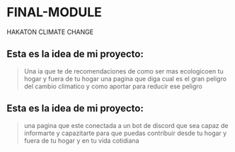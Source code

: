 # FINAL-MODULE
HAKATON CLIMATE CHANGE

## Esta es la idea de mi proyecto:
> Una ia que te de recomendaciones de como ser mas ecologicoen tu hogar y fuera de tu hogar
> una pagina que diga cual es el gran peligro del cambio climatico y como aportar para reducir ese peligro

## Esta es la idea de mi proyecto:
> una pagina que este conectada a un bot de discord que sea capaz de informarte y capazitarte para que puedas contribuir desde tu hogar y fuera de tu hogar y en tu vida cotidiana
